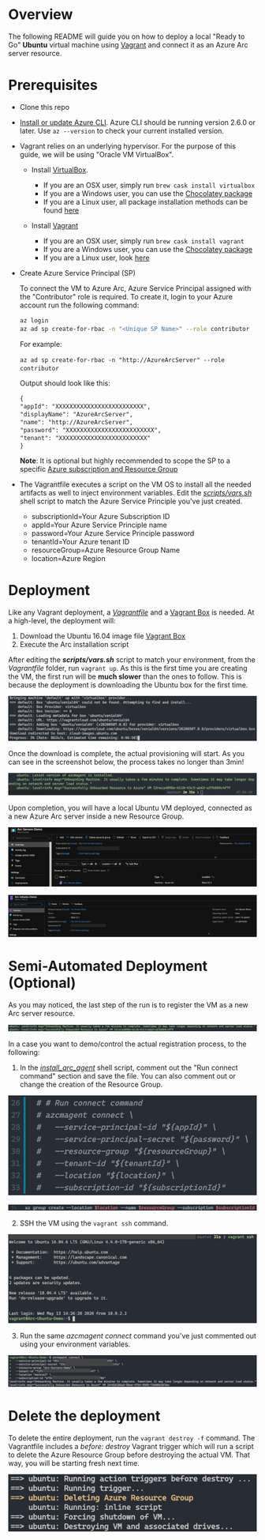 # Overview

The following README will guide you on how to deploy a local "Ready to Go" **Ubuntu** virtual machine using [Vagrant](https://www.vagrantup.com/) and connect it as an Azure Arc server resource.

# Prerequisites

* Clone this repo

* [Install or update Azure CLI](https://docs.microsoft.com/en-us/cli/azure/install-azure-cli?view=azure-cli-latest). Azure CLI should be running version 2.6.0 or later. Use ```az --version``` to check your current installed version.

* Vagrant relies on an underlying hypervisor. For the purpose of this guide, we will be using "Oracle VM VirtualBox".

    * Install [VirtualBox](https://www.virtualbox.org/wiki/Downloads). 
    
        - If you are an OSX user, simply run ```brew cask install virtualbox```
        - If you are a Windows user, you can use the [Chocolatey package](https://chocolatey.org/packages/virtualbox)
        - If you are a Linux user, all package installation methods can be found [here](https://www.virtualbox.org/wiki/Linux_Downloads)

    * Install [Vagrant](https://www.vagrantup.com/docs/installation/)

        - If you are an OSX user, simply run ```brew cask install vagrant``` 
        - If you are a Windows user, you can use the [Chocolatey package](https://chocolatey.org/packages/vagrant)
        - If you are a Linux user, look [here](https://www.vagrantup.com/downloads.html)

* Create Azure Service Principal (SP)   

    To connect the VM to Azure Arc, Azure Service Principal assigned with the "Contributor" role is required. To create it, login to your Azure account run the following command:

    ```bash
    az login
    az ad sp create-for-rbac -n "<Unique SP Name>" --role contributor
    ```

    For example:

    ```az ad sp create-for-rbac -n "http://AzureArcServer" --role contributor```

    Output should look like this:
    ```
    {
    "appId": "XXXXXXXXXXXXXXXXXXXXXXXXX",
    "displayName": "AzureArcServer",
    "name": "http://AzureArcServer",
    "password": "XXXXXXXXXXXXXXXXXXXXXXXXX",
    "tenant": "XXXXXXXXXXXXXXXXXXXXXXXXX"
    }
    ```
    **Note**: It is optional but highly recommended to scope the SP to a specific [Azure subscription and Resource Group](https://docs.microsoft.com/en-us/cli/azure/ad/sp?view=azure-cli-latest)

* The Vagrantfile executes a script on the VM OS to install all the needed artifacts as well to inject environment variables. Edit the [*scripts/vars.sh*](../local/vagrant/ubuntu/scripts/vars.sh) shell script to match the Azure Service Principle you've just created. 

    * subscriptionId=Your Azure Subscription ID
    * appId=Your Azure Service Principle name
    * password=Your Azure Service Principle password
    * tenantId=Your Azure tenant ID
    * resourceGroup=Azure Resource Group Name
    * location=Azure Region

# Deployment

Like any Vagrant deployment, a [*Vagrantfile*](../local/vagrant/ubuntu/Vagrantfile) and a [Vagrant Box](https://www.vagrantup.com/docs/boxes.html) is needed. At a high-level, the deployment will:

1. Download the Ubuntu 16.04 image file [Vagrant Box](https://app.vagrantup.com/ubuntu/boxes/xenial64)
2. Execute the Arc installation script

After editing the ***scripts/vars.sh*** script to match your environment, from the *Vagrantfile* folder, run ```vagrant up```. As this is the first time you are creating the VM, the first run will be **much slower** than the ones to follow. This is because the deployment is downloading the Ubuntu box for the first time.

![](../img/local_vagrant_ubuntu/01.png)

Once the download is complete, the actual provisioning will start. As you can see in the screenshot below, the process takes no longer than 3min!

![](../img/local_vagrant_ubuntu/02.png)

Upon completion, you will have a local Ubuntu VM deployed, connected as a new Azure Arc server inside a new Resource Group. 

![](../img/local_vagrant_ubuntu/03.png)

![](../img/local_vagrant_ubuntu/04.png)

# Semi-Automated Deployment (Optional)

As you may noticed, the last step of the run is to register the VM as a new Arc server resource. 

![](../img/local_vagrant_ubuntu/05.png)

In a case you want to demo/control the actual registration process, to the following: 

1. In the [*install_arc_agent*](../local/vagrant/ubuntu/scripts/install_arc_agent.sh) shell script, comment out the "Run connect command" section and save the file. You can also comment out or change the creation of the Resource Group. 

![](../img/local_vagrant_ubuntu/06.png)

![](../img/local_vagrant_ubuntu/07.png)

2. SSH the VM using the ```vagrant ssh``` command.

![](../img/local_vagrant_ubuntu/08.png)

3. Run the same *azcmagent connect* command you've just commented out using your environment variables. 

![](../img/local_vagrant_ubuntu/09.png)

# Delete the deployment

To delete the entire deployment, run the ```vagrant destroy -f``` command. The Vagrantfile includes a *before: destroy* Vagrant trigger which will run a script to delete the Azure Resource Group before destroying the actual VM. That way, you will be starting fresh next time. 

![](../img/local_vagrant_ubuntu/10.png)